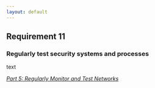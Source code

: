 ```yaml
---
layout: default
---
```


## Requirement 11
### Regularly test security systems and processes

text



[_Part 5: Regularly Monitor and Test Networks_](../#Part-5)
